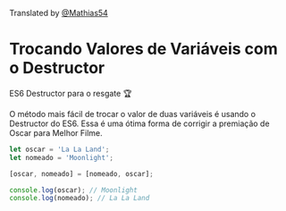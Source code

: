 Translated by [@Mathias54](https://github.com/Mathias54)

# Trocando Valores de Variáveis com o Destructor

ES6 Destructor para o resgate 🏆

O método mais fácil de trocar o valor de duas variáveis é usando o Destructor do ES6. Essa é uma ótima forma de corrigir a premiação de Oscar para Melhor Filme.  

```javascript
let oscar = 'La La Land';
let nomeado = 'Moonlight';

[oscar, nomeado] = [nomeado, oscar];

console.log(oscar); // Moonlight
console.log(nomeado); // La La Land
```
